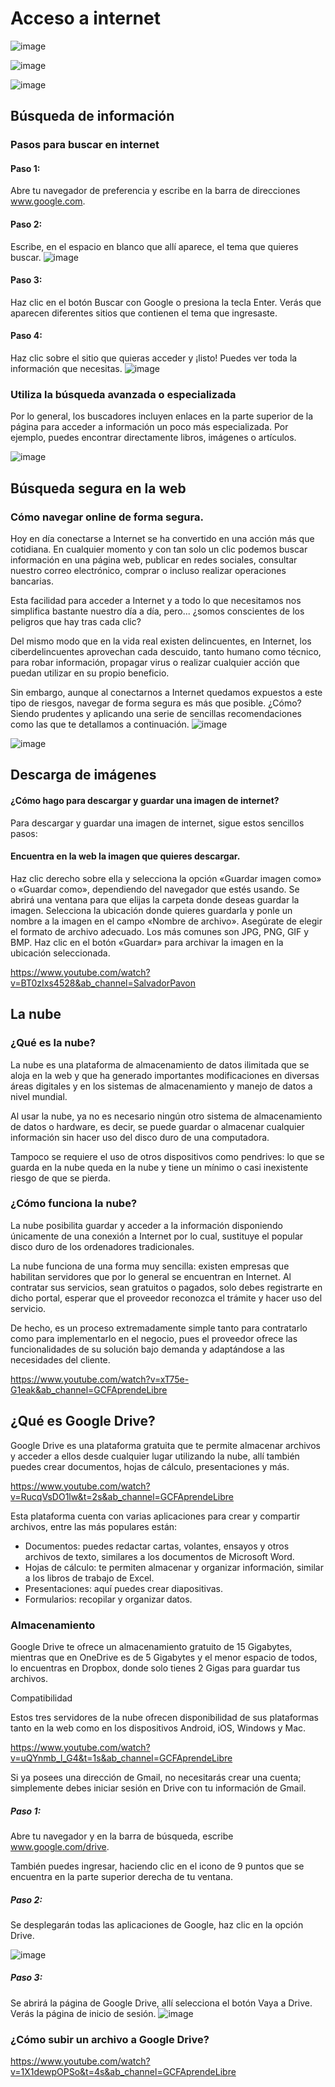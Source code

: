 # Acceso a internet

![image](https://github.com/escuelaDeCodigoMargaritaMaza/computo/assets/91554777/d8226aca-76af-4155-a5a1-3207493ff754)

![image](https://github.com/escuelaDeCodigoMargaritaMaza/computo/assets/91554777/600057ca-1156-4aee-af42-331970793577)

![image](https://github.com/escuelaDeCodigoMargaritaMaza/computo/assets/91554777/6fabf3c7-4945-48a0-89ce-cc1dc81d3966)

## Búsqueda de información
### Pasos para buscar en internet
#### Paso 1:
Abre tu navegador de preferencia y escribe en la barra de direcciones www.google.com.




#### Paso 2:
Escribe, en el espacio en blanco que allí aparece, el tema que quieres buscar.
![image](https://github.com/escuelaDeCodigoMargaritaMaza/computo/assets/91554777/90a7dfb1-c632-4be7-8938-6f44ce21cb0b)

#### Paso 3:
Haz clic en el botón Buscar con Google o presiona la tecla Enter. Verás que aparecen diferentes sitios que contienen el tema que ingresaste.

#### Paso 4:
Haz clic sobre el sitio que quieras acceder y ¡listo! Puedes ver toda la información que necesitas.
![image](https://github.com/escuelaDeCodigoMargaritaMaza/computo/assets/91554777/2ef6c51e-2233-406a-9c07-a80ad16131a6)

### Utiliza la búsqueda avanzada o especializada
Por lo general, los buscadores incluyen enlaces en la parte superior de la página para acceder a información un poco más especializada. Por ejemplo, puedes encontrar directamente libros, imágenes o artículos.

![image](https://github.com/escuelaDeCodigoMargaritaMaza/computo/assets/91554777/1310ddeb-9693-4269-9732-5ace4ec99ddf)

## Búsqueda segura en la web
### Cómo navegar online de forma segura.

Hoy en día conectarse a Internet se ha convertido en una acción más que cotidiana. En cualquier momento y con tan solo un clic podemos buscar información en una página web, publicar en redes sociales, consultar nuestro correo electrónico, comprar o incluso realizar operaciones bancarias.

Esta facilidad para acceder a Internet y a todo lo que necesitamos nos simplifica bastante nuestro día a día, pero... ¿somos conscientes de los peligros que hay tras cada clic?

Del mismo modo que en la vida real existen delincuentes, en Internet, los ciberdelincuentes aprovechan cada descuido, tanto humano como técnico, para robar información, propagar virus o realizar cualquier acción que puedan utilizar en su propio beneficio.

Sin embargo, aunque al conectarnos a Internet quedamos expuestos a este tipo de riesgos, navegar de forma segura es más que posible. ¿Cómo? Siendo prudentes y aplicando una serie de sencillas recomendaciones como las que te detallamos a continuación.
![image](https://github.com/escuelaDeCodigoMargaritaMaza/computo/assets/91554777/7d4a80e6-ad91-4f50-8d20-b89f59df0a43)

![image](https://github.com/escuelaDeCodigoMargaritaMaza/computo/assets/91554777/fb18c4a0-0a96-48a8-b4b6-72c651cec29c)



## Descarga de imágenes

#### ¿Cómo hago para descargar y guardar una imagen de internet?
Para descargar y guardar una imagen de internet, sigue estos sencillos pasos:

#### Encuentra en la web la imagen que quieres descargar.
Haz clic derecho sobre ella y selecciona la opción «Guardar imagen como» o «Guardar como», dependiendo del navegador que estés usando.
Se abrirá una ventana para que elijas la carpeta donde deseas guardar la imagen. Selecciona la ubicación donde quieres guardarla y ponle un nombre a la imagen en el campo «Nombre de archivo».
Asegúrate de elegir el formato de archivo adecuado. Los más comunes son JPG, PNG, GIF y BMP.
Haz clic en el botón «Guardar» para archivar la imagen en la ubicación seleccionada.

https://www.youtube.com/watch?v=BT0zIxs4528&ab_channel=SalvadorPavon

## La nube
### ¿Qué es la nube?
La nube es una plataforma de almacenamiento de datos ilimitada que se aloja en la web y que ha generado importantes modificaciones en diversas áreas digitales y en los sistemas de almacenamiento y manejo de datos a nivel mundial.

Al usar la nube, ya no es necesario ningún otro sistema de almacenamiento de datos o hardware, es decir, se puede guardar o almacenar cualquier información sin hacer uso del disco duro de una computadora.

Tampoco se requiere el uso de otros dispositivos como pendrives: lo que se guarda en la nube queda en la nube y tiene un mínimo o casi inexistente riesgo de que se pierda.

### ¿Cómo funciona la nube?
La nube posibilita guardar y acceder a la información disponiendo únicamente de una conexión a Internet por lo cual, sustituye el popular disco duro de los ordenadores tradicionales. 

La nube funciona de una forma muy sencilla: existen empresas que habilitan servidores que por lo general se encuentran en Internet. Al contratar sus servicios, sean gratuitos o pagados, solo debes registrarte en dicho portal, esperar que el proveedor reconozca el trámite y hacer uso del servicio.

De hecho, es un proceso extremadamente simple tanto para contratarlo como para implementarlo en el negocio, pues el proveedor ofrece las funcionalidades de su solución bajo demanda y adaptándose a las necesidades del cliente.

https://www.youtube.com/watch?v=xT75e-G1eak&ab_channel=GCFAprendeLibre

## ¿Qué es Google Drive? 
Google Drive es una plataforma gratuita que te permite almacenar archivos y acceder a ellos desde cualquier lugar utilizando la nube, allí también puedes crear documentos, hojas de cálculo, presentaciones y más.

https://www.youtube.com/watch?v=RucqVsDO1lw&t=2s&ab_channel=GCFAprendeLibre

Esta plataforma cuenta con varias aplicaciones para crear y compartir archivos, entre las más populares están:

* Documentos: puedes redactar cartas, volantes, ensayos y otros archivos de texto, similares a los documentos de Microsoft Word.
* Hojas de cálculo: te permiten almacenar y organizar información, similar a los libros de trabajo de Excel.
* Presentaciones: aquí puedes crear diapositivas.
* Formularios: recopilar y organizar datos.

### Almacenamiento

Google Drive te ofrece un almacenamiento gratuito de 15 Gigabytes, mientras que en OneDrive es de 5 Gigabytes y el menor espacio de todos, lo encuentras en Dropbox, donde solo tienes 2 Gigas para guardar tus archivos.

Compatibilidad 

Estos tres servidores de la nube ofrecen disponibilidad de sus plataformas tanto en la web como en los dispositivos Android, iOS, Windows y Mac. 

https://www.youtube.com/watch?v=uQYnmb_l_G4&t=1s&ab_channel=GCFAprendeLibre

Si ya posees una dirección de Gmail,  no necesitarás crear una cuenta; simplemente debes iniciar sesión en Drive con tu información de Gmail.

##### Paso 1:

Abre tu navegador y en la barra de búsqueda, escribe www.google.com/drive. 

También puedes ingresar, haciendo clic en el icono de 9 puntos que se encuentra en la parte superior derecha de tu ventana.  

##### Paso 2:

Se desplegarán todas las aplicaciones de Google, haz clic en la opción Drive.

![image](https://github.com/escuelaDeCodigoMargaritaMaza/computo/assets/91554777/e69b17e6-7b21-4cec-8f32-c4143cab7c0b)

##### Paso 3:

Se abrirá la página de Google Drive, allí selecciona el botón Vaya a Drive. Verás la página de inicio de sesión. 
![image](https://github.com/escuelaDeCodigoMargaritaMaza/computo/assets/91554777/e633e097-c932-4faf-919b-712a02e801e8)

### ¿Cómo subir un archivo a Google Drive?
https://www.youtube.com/watch?v=1X1dewpOPSo&t=4s&ab_channel=GCFAprendeLibre
